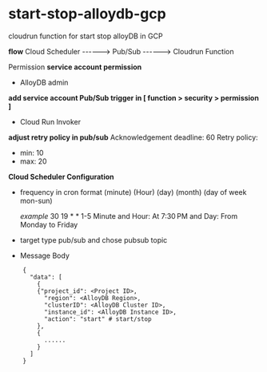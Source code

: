 # start-stop-alloydb-gcp
cloudrun function for start stop alloyDB in GCP

**flow**
Cloud Scheduler ------> Pub/Sub ------> Cloudrun Function

Permission
**service account permission**
- AlloyDB admin

**add service account Pub/Sub trigger in [ function > security > permission ]**
- Cloud Run Invoker

**adjust retry policy in pub/sub**
Acknowledgement deadline: 60
Retry policy:
- min: 10
- max: 20

**Cloud Scheduler Configuration**
- frequency in cron format
    (minute) (Hour) (day) (month) (day of week mon-sun)
    
    *example* 30 19 * * 1-5
    Minute and Hour:
    At 7:30 PM
    and Day:
    From Monday to Friday
- target type
  pub/sub and chose pubsub topic
- Message Body

```
    {
      "data": [
        {
        {"project_id": <Project ID>,
          "region": <AlloyDB Region>,
          "clusterID": <AlloyDB Cluster ID>,
          "instance_id": <AlloyDB Instance ID>,
          "action": "start" # start/stop
        },
        {
          ......
        }
      ]
    }
```
